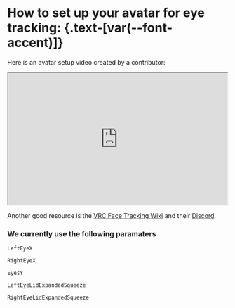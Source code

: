 <script setup>
import Alerts from '../../vue/alerts/Alerts.vue'
import { alerts } from '../../static/alerts'
</script>

# How to set up your avatar for eye tracking: {.text-[var(--font-accent)]}

Here is an avatar setup video created by a contributor:

<div align="center">
    <iframe width="500" height="300" src="https://www.youtube.com/embed/Dfm-tkaruq0" title="Add eye tracking support to your VRChat avatar" frameborder="1" allow="accelerometer; clipboard-write; encrypted-media; gyroscope; picture-in-picture" allowfullscreen></iframe>
</div>

Another good resource is the [VRC Face Tracking Wiki](https://github.com/benaclejames/VRCFaceTracking/wiki/Eye-Tracking-Setup) and their [Discord](https://discord.gg/Fh4FNehzKn).


### We currently use the following paramaters

`LeftEyeX`

`RightEyeX`

`EyesY`

`LeftEyeLidExpandedSqueeze`

`RightEyeLidExpandedSqueeze`

<div align="center">
    <Alerts :options="alerts.vrc_avatar_setup">
        <template v-slot:content>
            <p>
               We currently only support float parameters, please adjust your setup accordingly.
            </p>
        </template>
    </Alerts>
</div>
